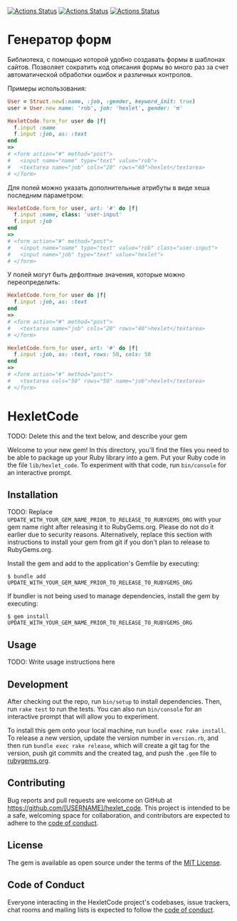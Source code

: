 [![Actions Status](https://github.com/maddbuzz/rails-project-63/actions/workflows/CI.yml/badge.svg)](https://github.com/maddbuzz/rails-project-63/actions/workflows/CI.yml)
[![Actions Status](https://github.com/maddbuzz/rails-project-63/actions/workflows/hexlet-check.yml/badge.svg)](https://github.com/maddbuzz/rails-project-63/actions/workflows/hexlet-check.yml)
[![Actions Status](https://github.com/maddbuzz/rails-project-63/actions/workflows/main.yml/badge.svg)](https://github.com/maddbuzz/rails-project-63/actions/workflows/main.yml)

# Генератор форм

Библиотека, с помощью которой удобно создавать формы в шаблонах сайтов. Позволяет сократить код описания формы во много раз за счет автоматической обработки ошибок и различных контролов.

Примеры использования:

```ruby
User = Struct.new(:name, :job, :gender, keyword_init: true)
user = User.new name: 'rob', job: 'hexlet', gender: 'm'

HexletCode.form_for user do |f|
  f.input :name
  f.input :job, as: :text
end
=>
# <form action="#" method="post">
#   <input name="name" type="text" value="rob">
#   <textarea name="job" cols="20" rows="40">hexlet</textarea>
# </form>
```

Для полей можно указать дополнительные атрибуты в виде хеша последним параметром:

```ruby
HexletCode.form_for user, url: '#' do |f|
  f.input :name, class: 'user-input'
  f.input :job
end
=>
# <form action="#" method="post">
#   <input name="name" type="text" value="rob" class="user-input">
#   <input name="job" type="text" value="hexlet">
# </form>
```

У полей могут быть дефолтные значения, которые можно переопределить:

```ruby
HexletCode.form_for user do |f|
  f.input :job, as: :text
end
=>
# <form action="#" method="post">
#   <textarea name="job" cols="20" rows="40">hexlet</textarea>
# </form>

HexletCode.form_for user, url: '#' do |f|
  f.input :job, as: :text, rows: 50, cols: 50
end
=>
# <form action="#" method="post">
#   <textarea cols="50" rows="50" name="job">hexlet</textarea>
# </form>
```



# HexletCode

TODO: Delete this and the text below, and describe your gem

Welcome to your new gem! In this directory, you'll find the files you need to be able to package up your Ruby library into a gem. Put your Ruby code in the file `lib/hexlet_code`. To experiment with that code, run `bin/console` for an interactive prompt.

## Installation

TODO: Replace `UPDATE_WITH_YOUR_GEM_NAME_PRIOR_TO_RELEASE_TO_RUBYGEMS_ORG` with your gem name right after releasing it to RubyGems.org. Please do not do it earlier due to security reasons. Alternatively, replace this section with instructions to install your gem from git if you don't plan to release to RubyGems.org.

Install the gem and add to the application's Gemfile by executing:

    $ bundle add UPDATE_WITH_YOUR_GEM_NAME_PRIOR_TO_RELEASE_TO_RUBYGEMS_ORG

If bundler is not being used to manage dependencies, install the gem by executing:

    $ gem install UPDATE_WITH_YOUR_GEM_NAME_PRIOR_TO_RELEASE_TO_RUBYGEMS_ORG

## Usage

TODO: Write usage instructions here

## Development

After checking out the repo, run `bin/setup` to install dependencies. Then, run `rake test` to run the tests. You can also run `bin/console` for an interactive prompt that will allow you to experiment.

To install this gem onto your local machine, run `bundle exec rake install`. To release a new version, update the version number in `version.rb`, and then run `bundle exec rake release`, which will create a git tag for the version, push git commits and the created tag, and push the `.gem` file to [rubygems.org](https://rubygems.org).

## Contributing

Bug reports and pull requests are welcome on GitHub at https://github.com/[USERNAME]/hexlet_code. This project is intended to be a safe, welcoming space for collaboration, and contributors are expected to adhere to the [code of conduct](https://github.com/[USERNAME]/hexlet_code/blob/master/CODE_OF_CONDUCT.md).

## License

The gem is available as open source under the terms of the [MIT License](https://opensource.org/licenses/MIT).

## Code of Conduct

Everyone interacting in the HexletCode project's codebases, issue trackers, chat rooms and mailing lists is expected to follow the [code of conduct](https://github.com/[USERNAME]/hexlet_code/blob/master/CODE_OF_CONDUCT.md).
